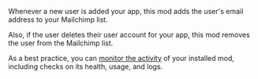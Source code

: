 Whenever a new user is added your app, this mod adds the user's email address to your Mailchimp list.

Also, if the user deletes their user account for your app, this mod removes the user from the Mailchimp list.

As a best practice, you can [monitor the activity](https://firebase.google.com/docs/mods/manage-installed-mods#monitor) of your installed mod, including checks on its health, usage, and logs.
